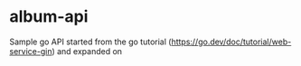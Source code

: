 # album-api

Sample go API started from the go tutorial (https://go.dev/doc/tutorial/web-service-gin) and expanded on